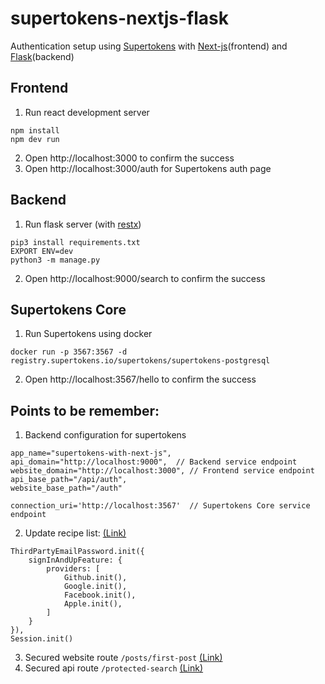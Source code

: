 # supertokens-nextjs-flask
Authentication setup using [Supertokens](https://supertokens.com/) with [Next-js](https://nextjs.org/)(frontend) and [Flask](https://flask.palletsprojects.com/en/2.2.x/)(backend)

## Frontend
1. Run react development server
```
npm install
npm dev run
```
2. Open http://localhost:3000 to confirm the success
3. Open http://localhost:3000/auth for Supertokens auth page

## Backend
1. Run flask server (with [restx](https://flask-restx.readthedocs.io/en/latest/))
```
pip3 install requirements.txt
EXPORT ENV=dev
python3 -m manage.py
```
2. Open http://localhost:9000/search to confirm the success

## Supertokens Core
1. Run Supertokens using docker
```
docker run -p 3567:3567 -d registry.supertokens.io/supertokens/supertokens-postgresql
```
2. Open http://localhost:3567/hello to confirm the success


## Points to be remember:
1. Backend configuration for supertokens
```
app_name="supertokens-with-next-js",
api_domain="http://localhost:9000",  // Backend service endpoint
website_domain="http://localhost:3000", // Frontend service endpoint
api_base_path="/api/auth",
website_base_path="/auth"

connection_uri='http://localhost:3567'  // Supertokens Core service endpoint
```
2. Update recipe list: [(Link)](https://supertokens.com/docs/thirdpartyemailpassword/quick-setup/frontend)
```
ThirdPartyEmailPassword.init({
    signInAndUpFeature: {
        providers: [
            Github.init(),
            Google.init(),
            Facebook.init(),
            Apple.init(),
        ]
    }
}),
Session.init()
```
3. Secured website route `/posts/first-post` [(Link)](https://supertokens.com/docs/thirdpartyemailpassword/common-customizations/sessions/securing-component)
4. Secured api route `/protected-search` [(Link)](https://supertokens.com/docs/thirdpartyemailpassword/common-customizations/verify-session)
